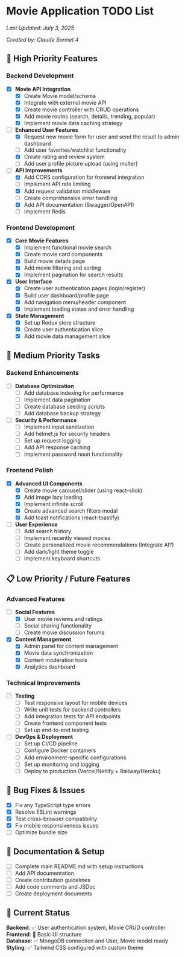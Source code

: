 # Movie Application TODO List
*Last Updated: July 3, 2025*

*Created by: Claude Sonnet 4*

## 🚀 High Priority Features

### Backend Development
- [x] **Movie API Integration**
  - [x] Create Movie model/schema
  - [x] Integrate with external movie API
  - [x] Create movie controller with CRUD operations
  - [x] Add movie routes (search, details, trending, popular)
  - [x] Implement movie data caching strategy

- [ ] **Enhanced User Features**
  - [x] Request new movie form for user and send the result to admin dashboard
  - [ ] Add user favorites/watchlist functionality
  - [x] Create rating and review system
  - [ ] Add user profile picture upload (using multer)

- [ ] **API Improvements**
  - [x] Add CORS configuration for frontend integration
  - [ ] Implement API rate limiting
  - [x] Add request validation middleware
  - [ ] Create comprehensive error handling
  - [x] Add API documentation (Swagger/OpenAPI)
  - [ ] Implement Redis

### Frontend Development
- [x] **Core Movie Features**
  - [x] Implement functional movie search
  - [x] Create movie card components
  - [x] Build movie details page
  - [x] Add movie filtering and sorting
  - [x] Implement pagination for search results

- [x] **User Interface**
  - [x] Create user authentication pages (login/register)
  - [x] Build user dashboard/profile page
  - [x] Add navigation menu/header component
  - [x] Implement loading states and error handling

- [x] **State Management**
  - [x] Set up Redux store structure
  - [x] Create user authentication slice
  - [x] Add movie data management slice

## 🔧 Medium Priority Tasks

### Backend Enhancements
- [ ] **Database Optimization**
  - [ ] Add database indexing for performance
  - [ ] Implement data pagination
  - [ ] Create database seeding scripts
  - [ ] Add database backup strategy

- [ ] **Security & Performance**
  - [ ] Implement input sanitization
  - [ ] Add helmet.js for security headers
  - [ ] Set up request logging
  - [ ] Add API response caching
  - [ ] Implement password reset functionality

### Frontend Polish
- [x] **Advanced UI Components**
  - [x] Create movie carousel/slider (using react-slick)
  - [x] Add image lazy loading
  - [x] Implement infinite scroll
  - [x] Create advanced search filters modal
  - [x] Add toast notifications (react-toastify)

- [ ] **User Experience**
  - [ ] Add search history
  - [ ] Implement recently viewed movies
  - [ ] Create personalized movie recommendations (Integrate AI?)
  - [ ] Add dark/light theme toggle
  - [ ] Implement keyboard shortcuts

## 📋 Low Priority / Future Features

### Advanced Features
- [ ] **Social Features**
  - [x] User movie reviews and ratings
  - [ ] Social sharing functionality
  - [ ] Create movie discussion forums

- [x] **Content Management**
  - [x] Admin panel for content management
  - [x] Movie data synchronization
  - [x] Content moderation tools
  - [x] Analytics dashboard

### Technical Improvements
- [ ] **Testing**
  - [ ] Test responsive layout for mobile devices
  - [ ] Write unit tests for backend controllers
  - [ ] Add integration tests for API endpoints
  - [ ] Create frontend component tests
  - [ ] Set up end-to-end testing

- [ ] **DevOps & Deployment**
  - [ ] Set up CI/CD pipeline
  - [ ] Configure Docker containers
  - [ ] Add environment-specific configurations
  - [ ] Set up monitoring and logging
  - [ ] Deploy to production (Vercel/Netlify + Railway/Heroku)

## 🐛 Bug Fixes & Issues
- [x] Fix any TypeScript type errors
- [x] Resolve ESLint warnings
- [x] Test cross-browser compatibility
- [x] Fix mobile responsiveness issues
- [ ] Optimize bundle size

## 📝 Documentation & Setup
- [ ] Complete main README.md with setup instructions
- [ ] Add API documentation
- [ ] Create contribution guidelines
- [ ] Add code comments and JSDoc
- [ ] Create deployment documents

## 🔄 Current Status
**Backend**: ✅ User authentication system, Movie CRUD controller  
**Frontend**: 🔄 Basic UI structure  
**Database**: ✅ MongoDB connection and User, Movie model ready  
**Styling**: ✅ Tailwind CSS configured with custom theme  
